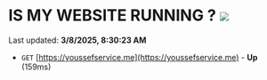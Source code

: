 # IS MY WEBSITE RUNNING ? [![](https://img.shields.io/static/v1?label=Sponsor&message=%E2%9D%A4&logo=GitHub&color=%23fe8e86)](https://github.com/sponsors/Youssef-Lehmam)

Last updated: **3/8/2025, 8:30:23 AM**

- `GET` [https://youssefservice.me](https://youssefservice.me) - **Up** (159ms)
